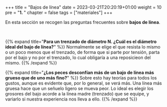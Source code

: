 +++
title = "Bajos de línea"
date = 2023-03-21T20:20:19+01:00
weight = 10
pre = "<b>1. </b>"
chapter = false
tags = ["materiales"]
+++

En esta sección se recogen las preguntas frecuentes sobre **bajos de línea**.

<br />

{{% expand title="**Para un trenzado de diámetro N. ¿Cuál es el diámetro ideal del bajo de línea?**" %}}
  Normalmente se elige el que resista lo mismo o un poco menos que el trenzado, de forma que si parte por tensión, parta por el bajo y no por el trenzado, lo cual obligaría a una reposicieon del mismo.
{{% /expand %}}


{{% expand title="**¿Los peces desconfían más de un bajo de línea más grueso que de uno más fino?**" %}}
  Sobre esto hay teorías para todos los gustos, aunque es evidente que, por lo general, se verá más. Una línea más gruesa hace que un señuelo ligero se mueva peor. Lo ideal es elegir los grosores del bajo acorde a la línea madre (trenzado) que se equipe, y variarlo si nuestra experiencia nos lleva a ello.
{{% /expand %}}

